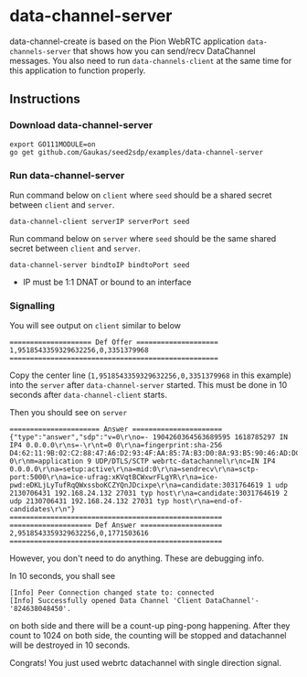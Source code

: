 # data-channel-server
data-channel-create is based on the Pion WebRTC application `data-channels-server` that shows how you can send/recv DataChannel messages. You also need to run `data-channels-client` at the same time for this application to function properly.

## Instructions
### Download data-channel-server
```
export GO111MODULE=on
go get github.com/Gaukas/seed2sdp/examples/data-channel-server
```

### Run data-channel-server

Run command below on `client` where `seed` should be a shared secret between `client` and `server`.

```
data-channel-client serverIP serverPort seed
```

Run command below on `server` where `seed` should be the same shared secret between `client` and `server`.

```
data-channel-server bindtoIP bindtoPort seed
```

* IP must be 1:1 DNAT or bound to an interface

### Signalling

You will see output on `client` similar to below

```
==================== Def Offer ====================
1,9518543359329632256,0,3351379968
===================================================
```

Copy the center line (`1,9518543359329632256,0,3351379968` in this example) into the `server` after `data-channel-server` started. This must be done in 10 seconds after `data-channel-client` starts.

Then you should see on `server`

```
====================== Answer ======================
{"type":"answer","sdp":"v=0\r\no=- 1904260364563689595 1618785297 IN IP4 0.0.0.0\r\ns=-\r\nt=0 0\r\na=fingerprint:sha-256 D4:62:11:9B:02:C2:88:47:A6:D2:93:4F:AA:85:7A:B3:D0:8A:93:B5:90:46:AD:DC:DE:15:A5:08:F5:4E:E1:2C\r\na=group:BUNDLE 0\r\nm=application 9 UDP/DTLS/SCTP webrtc-datachannel\r\nc=IN IP4 0.0.0.0\r\na=setup:active\r\na=mid:0\r\na=sendrecv\r\na=sctp-port:5000\r\na=ice-ufrag:xKVqtBCWxwrFLgYR\r\na=ice-pwd:eDKLjLyTufRqQWxssboKCZYQnJDcixpe\r\na=candidate:3031764619 1 udp 2130706431 192.168.24.132 27031 typ host\r\na=candidate:3031764619 2 udp 2130706431 192.168.24.132 27031 typ host\r\na=end-of-candidates\r\n"}
====================================================
==================== Def Answer ====================
2,9518543359329632256,0,1771503616
====================================================
```

However, you don't need to do anything. These are debugging info. 

In 10 seconds, you shall see

```
[Info] Peer Connection changed state to: connected
[Info] Successfully opened Data Channel 'Client DataChannel'-'824638048450'. 
```

on both side and there will be a count-up ping-pong happening. After they count to 1024 on both side, the counting will be stopped and datachannel will be destroyed in 10 seconds.

Congrats! You just used webrtc datachannel with single direction signal. 

